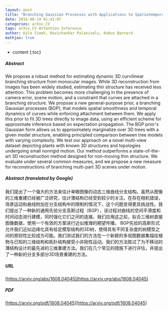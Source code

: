 ```yaml
---
layout: post
title: "Branching Gaussian Processes with Applications to Spatiotemporal Reconstruction of 3D Trees"
date: 2016-08-14 01:41:07
categories: arXiv_CV
tags: arXiv_CV Attention Inference
author: Kyle Simek, Ravishankar Palanivelu, Kobus Barnard
mathjax: true
---
```


* content
{:toc}

##### Abstract
We propose a robust method for estimating dynamic 3D curvilinear branching structure from monocular images. While 3D reconstruction from images has been widely studied, estimating thin structure has received less attention. This problem becomes more challenging in the presence of camera error, scene motion, and a constraint that curves are attached in a branching structure. We propose a new general-purpose prior, a branching Gaussian processes (BGP), that models spatial smoothness and temporal dynamics of curves while enforcing attachment between them. We apply this prior to fit 3D trees directly to image data, using an efficient scheme for approximate inference based on expectation propagation. The BGP prior's Gaussian form allows us to approximately marginalize over 3D trees with a given model structure, enabling principled comparison between tree models with varying complexity. We test our approach on a novel multi-view dataset depicting plants with known 3D structures and topologies undergoing small nonrigid motion. Our method outperforms a state-of-the-art 3D reconstruction method designed for non-moving thin structure. We evaluate under several common measures, and we propose a new measure for reconstructions of branching multi-part 3D scenes under motion.

##### Abstract (translated by Google)
我们提出了一个强大的方法来估计单眼图像的动态三维曲线分支结构。虽然从图像的三维重建已经被广泛研究，估计薄结构已经受到较少的关注。在存在相机错误，场景运动和曲线附加在分支结构中的限制的情况下，这个问题变得更具挑战性。我们提出了一种新的通用先验分支高斯过程（BGP），该过程对曲线的空间平滑度和时间动态进行建模，同时强化它们之间的连接。我们应用这之前，拟合三维树直接图像数据，使用一个有效的方案进行近似推理的期望传播。 BGP先验的高斯形式允许我们近似边缘化具有给定模型结构的3D树，使得具有不同复杂度的树模型之间的原则性比较成为可能。我们测试我们的方法在一个新颖的多视图数据集描绘植物与已知的三维结构和拓扑结构接受小非刚性运动。我们的方法胜过了为不移动的薄结构设计的最先进的三维重建方法。我们在几个常见的措施下进行评估，并提出了一种新的分支多部分3D场景重建的方法。

##### URL
[https://arxiv.org/abs/1608.04045](https://arxiv.org/abs/1608.04045)

##### PDF
[https://arxiv.org/pdf/1608.04045](https://arxiv.org/pdf/1608.04045)

